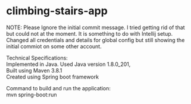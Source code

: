 # climbing-stairs-app


NOTE: Please Ignore the initial commit message. I tried getting rid of that but could not at the moment. It is something to do with Intellij setup. Changed all credentials and details for global config but still showing the initial commiot on some other account. 

Technical Specifications: <br />
Implemented in Java. Used Java version 1.8.0_201,<br />
Built using Maven 3.8.1<br />
Created using Spring boot framework<br />

Command to build and run the application:<br />
	mvn spring-boot:run <br />

